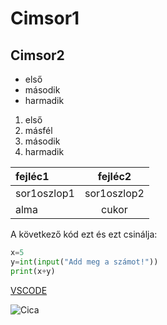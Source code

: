 # Cimsor1

## Cimsor2

- első
- második
- harmadik

1. első
1. másfél
1. második
1. harmadik

| fejléc1 | fejléc2 |
| :---- | :---: |
| sor1oszlop1 | sor1oszlop2 |
| alma | cukor|

A következő kód ezt és ezt csinálja:

```python
x=5
y=int(input("Add meg a számot!"))
print(x+y)
```

[VSCODE](https://code.visualstudio.com/)

![Cica](https://www.meska.hu/img/product/large/e/l/elitdecor_product_347852_230315192439_750788.jpeg)
